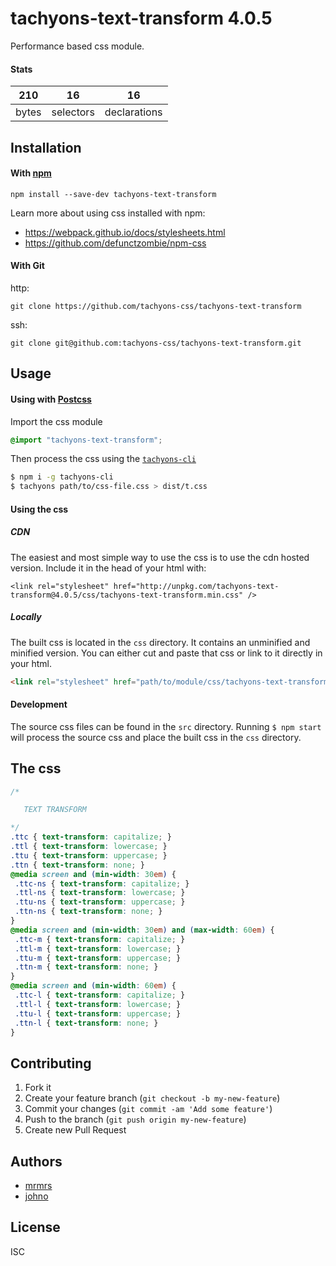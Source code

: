 # tachyons-text-transform 4.0.5

Performance based css module.

#### Stats

210 | 16 | 16
---|---|---
bytes | selectors | declarations

## Installation

#### With [npm](https://npmjs.com)

```
npm install --save-dev tachyons-text-transform
```

Learn more about using css installed with npm:
* https://webpack.github.io/docs/stylesheets.html
* https://github.com/defunctzombie/npm-css

#### With Git

http:
```
git clone https://github.com/tachyons-css/tachyons-text-transform
```

ssh:
```
git clone git@github.com:tachyons-css/tachyons-text-transform.git
```

## Usage

#### Using with [Postcss](https://github.com/postcss/postcss)

Import the css module

```css
@import "tachyons-text-transform";
```

Then process the css using the [`tachyons-cli`](https://github.com/tachyons-css/tachyons-cli)

```sh
$ npm i -g tachyons-cli
$ tachyons path/to/css-file.css > dist/t.css
```

#### Using the css

##### CDN
The easiest and most simple way to use the css is to use the cdn hosted version. Include it in the head of your html with:

```
<link rel="stylesheet" href="http://unpkg.com/tachyons-text-transform@4.0.5/css/tachyons-text-transform.min.css" />
```

##### Locally
The built css is located in the `css` directory. It contains an unminified and minified version.
You can either cut and paste that css or link to it directly in your html.

```html
<link rel="stylesheet" href="path/to/module/css/tachyons-text-transform">
```

#### Development

The source css files can be found in the `src` directory.
Running `$ npm start` will process the source css and place the built css in the `css` directory.

## The css

```css
/*

   TEXT TRANSFORM

*/
.ttc { text-transform: capitalize; }
.ttl { text-transform: lowercase; }
.ttu { text-transform: uppercase; }
.ttn { text-transform: none; }
@media screen and (min-width: 30em) {
 .ttc-ns { text-transform: capitalize; }
 .ttl-ns { text-transform: lowercase; }
 .ttu-ns { text-transform: uppercase; }
 .ttn-ns { text-transform: none; }
}
@media screen and (min-width: 30em) and (max-width: 60em) {
 .ttc-m { text-transform: capitalize; }
 .ttl-m { text-transform: lowercase; }
 .ttu-m { text-transform: uppercase; }
 .ttn-m { text-transform: none; }
}
@media screen and (min-width: 60em) {
 .ttc-l { text-transform: capitalize; }
 .ttl-l { text-transform: lowercase; }
 .ttu-l { text-transform: uppercase; }
 .ttn-l { text-transform: none; }
}
```

## Contributing

1. Fork it
2. Create your feature branch (`git checkout -b my-new-feature`)
3. Commit your changes (`git commit -am 'Add some feature'`)
4. Push to the branch (`git push origin my-new-feature`)
5. Create new Pull Request

## Authors

* [mrmrs](http://mrmrs.io)
* [johno](http://johnotander.com)

## License

ISC

